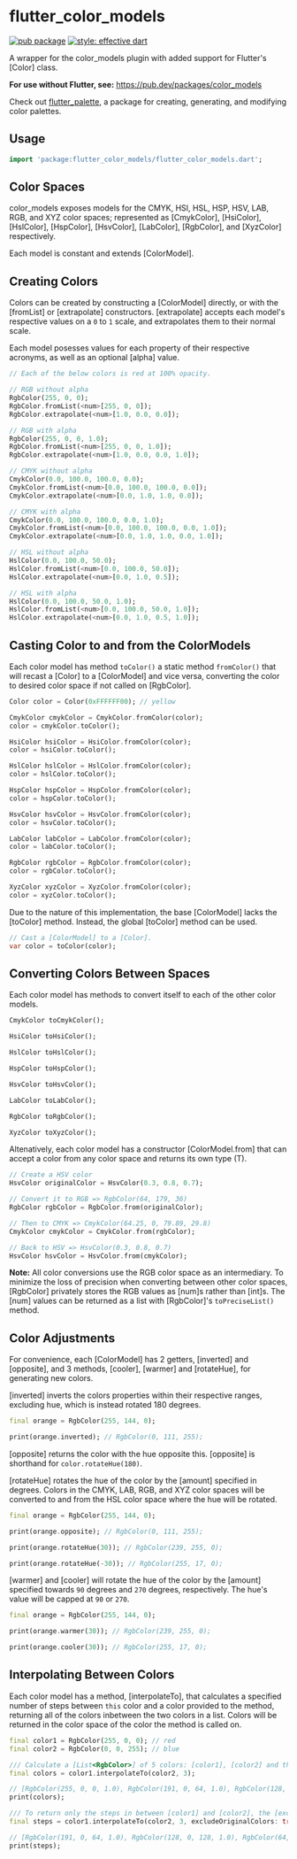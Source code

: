 # flutter_color_models

[![pub package](https://img.shields.io/pub/v/flutter_color_models.svg)](https://pub.dartlang.org/packages/flutter_color_models)
[![style: effective dart](https://img.shields.io/badge/style-effective_dart-40c4ff.svg)](https://github.com/tenhobi/effective_dart)

A wrapper for the color_models plugin with added
support for Flutter's [Color] class.

__For use without Flutter, see:__ https://pub.dev/packages/color_models

Check out [flutter_palette](https://pub.dev/packages/flutter_palette),
a package for creating, generating, and modifying color palettes.

## Usage

```dart
import 'package:flutter_color_models/flutter_color_models.dart';
```

## Color Spaces

color_models exposes models for the CMYK, HSI, HSL, HSP, HSV, LAB, RGB,
and XYZ color spaces; represented as [CmykColor], [HsiColor], [HslColor],
[HspColor], [HsvColor], [LabColor], [RgbColor], and [XyzColor] respectively.

Each model is constant and extends [ColorModel].

## Creating Colors

Colors can be created by constructing a [ColorModel] directly, or with the
[fromList] or [extrapolate] constructors. [extrapolate] accepts each model's respective values on a `0` to `1` scale,
and extrapolates them to their normal scale.

Each model posesses values for each property of their respective acronyms,
as well as an optional [alpha] value.

```dart
// Each of the below colors is red at 100% opacity.

// RGB without alpha
RgbColor(255, 0, 0);
RgbColor.fromList(<num>[255, 0, 0]);
RgbColor.extrapolate(<num>[1.0, 0.0, 0.0]);

// RGB with alpha
RgbColor(255, 0, 0, 1.0);
RgbColor.fromList(<num>[255, 0, 0, 1.0]);
RgbColor.extrapolate(<num>[1.0, 0.0, 0.0, 1.0]);

// CMYK without alpha
CmykColor(0.0, 100.0, 100.0, 0.0);
CmykColor.fromList(<num>[0.0, 100.0, 100.0, 0.0]);
CmykColor.extrapolate(<num>[0.0, 1.0, 1.0, 0.0]);

// CMYK with alpha
CmykColor(0.0, 100.0, 100.0, 0.0, 1.0);
CmykColor.fromList(<num>[0.0, 100.0, 100.0, 0.0, 1.0]);
CmykColor.extrapolate(<num>[0.0, 1.0, 1.0, 0.0, 1.0]);

// HSL without alpha
HslColor(0.0, 100.0, 50.0);
HslColor.fromList(<num>[0.0, 100.0, 50.0]);
HslColor.extrapolate(<num>[0.0, 1.0, 0.5]);

// HSL with alpha
HslColor(0.0, 100.0, 50.0, 1.0);
HslColor.fromList(<num>[0.0, 100.0, 50.0, 1.0]);
HslColor.extrapolate(<num>[0.0, 1.0, 0.5, 1.0]);
```

## Casting Color to and from the ColorModels

Each color model has method `toColor()` a static method `fromColor()`
that will recast a [Color] to a [ColorModel] and vice versa, converting
the color to desired color space if not called on [RgbColor].

```dart
Color color = Color(0xFFFFFF00); // yellow

CmykColor cmykColor = CmykColor.fromColor(color);
color = cmykColor.toColor();

HsiColor hsiColor = HsiColor.fromColor(color);
color = hsiColor.toColor();

HslColor hslColor = HslColor.fromColor(color);
color = hslColor.toColor();

HspColor hspColor = HspColor.fromColor(color);
color = hspColor.toColor();

HsvColor hsvColor = HsvColor.fromColor(color);
color = hsvColor.toColor();

LabColor labColor = LabColor.fromColor(color);
color = labColor.toColor();

RgbColor rgbColor = RgbColor.fromColor(color);
color = rgbColor.toColor();

XyzColor xyzColor = XyzColor.fromColor(color);
color = xyzColor.toColor();
```

Due to the nature of this implementation, the base [ColorModel] lacks the
[toColor] method. Instead, the global [toColor] method can be used.

```dart
// Cast a [ColorModel] to a [Color].
var color = toColor(color);
```

## Converting Colors Between Spaces

Each color model has methods to convert itself
to each of the other color models.

```dart
CmykColor toCmykColor();

HsiColor toHsiColor();

HslColor toHslColor();

HspColor toHspColor();

HsvColor toHsvColor();

LabColor toLabColor();

RgbColor toRgbColor();

XyzColor toXyzColor();
```

Altenatively, each color model has a constructor [ColorModel.from] that can
accept a color from any color space and returns its own type (T).

```dart
// Create a HSV color
HsvColor originalColor = HsvColor(0.3, 0.8, 0.7);

// Convert it to RGB => RgbColor(64, 179, 36)
RgbColor rgbColor = RgbColor.from(originalColor);

// Then to CMYK => CmykColor(64.25, 0, 79.89, 29.8)
CmykColor cmykColor = CmykColor.from(rgbColor);

// Back to HSV => HsvColor(0.3, 0.8, 0.7)
HsvColor hsvColor = HsvColor.from(cmykColor);
```

__Note:__ All color conversions use the RGB color space as an
intermediary. To minimize the loss of precision when converting
between other color spaces, [RgbColor] privately stores the RGB
values as [num]s rather than [int]s. The [num] values can be
returned as a list with [RgbColor]'s `toPreciseList()` method.

## Color Adjustments

For convenience, each [ColorModel] has 2 getters, [inverted] and [opposite],
and 3 methods, [cooler], [warmer] and [rotateHue], for generating new colors.

[inverted] inverts the colors properties within their respective ranges,
excluding hue, which is instead rotated 180 degrees.

```dart
final orange = RgbColor(255, 144, 0);

print(orange.inverted); // RgbColor(0, 111, 255);
```

[opposite] returns the color with the hue opposite this. [opposite] is
shorthand for `color.rotateHue(180)`.

[rotateHue] rotates the hue of the color by the [amount] specified in degrees.
Colors in the CMYK, LAB, RGB, and XYZ color spaces will be converted to and from
the HSL color space where the hue will be rotated.

```dart
final orange = RgbColor(255, 144, 0);

print(orange.opposite); // RgbColor(0, 111, 255);

print(orange.rotateHue(30)); // RgbColor(239, 255, 0);

print(orange.rotateHue(-30)); // RgbColor(255, 17, 0);
```

[warmer] and [cooler] will rotate the hue of the color by the [amount] specified
towards `90` degrees and `270` degrees, respectively. The hue's value will be
capped at `90` or `270`.

```dart
final orange = RgbColor(255, 144, 0);

print(orange.warmer(30)); // RgbColor(239, 255, 0);

print(orange.cooler(30)); // RgbColor(255, 17, 0);
```

## Interpolating Between Colors

Each color model has a method, [interpolateTo], that calculates a specified number
of steps between `this` color and a color provided to the method, returning all of
the colors inbetween the two colors in a list. Colors will be returned in the color
space of the color the method is called on.

```dart
final color1 = RgbColor(255, 0, 0); // red
final color2 = RgbColor(0, 0, 255); // blue

/// Calculate a [List<RgbColor>] of 5 colors: [color1], [color2] and the 3 steps inbetween.
final colors = color1.interpolateTo(color2, 3);

// [RgbColor(255, 0, 0, 1.0), RgbColor(191, 0, 64, 1.0), RgbColor(128, 0, 128, 1.0), RgbColor(64, 0, 191, 1.0), RgbColor(0, 0, 255, 1.0)]
print(colors);

/// To return only the steps in between [color1] and [color2], the [excludeOriginalColors] parameter can be set to `true`.
final steps = color1.interpolateTo(color2, 3, excludeOriginalColors: true);

// [RgbColor(191, 0, 64, 1.0), RgbColor(128, 0, 128, 1.0), RgbColor(64, 0, 191, 1.0)]
print(steps);
```
